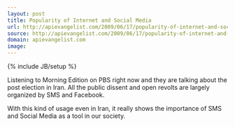 ```yaml
---
layout: post
title: Popularity of Internet and Social Media
url: http://apievangelist.com/2009/06/17/popularity-of-internet-and-social-media/
source: http://apievangelist.com/2009/06/17/popularity-of-internet-and-social-media/
domain: apievangelist.com
image: 
---
```

{% include JB/setup %}<p>Listening to Morning Edition on PBS right now and they are talking about the post election in Iran. All the public dissent and open revolts are largely organized by SMS and Facebook.<p></p>
With this kind of usage even in Iran, it really shows the importance of SMS and Social Media as a tool in our society.</p>
